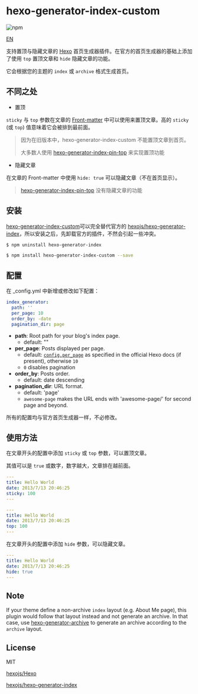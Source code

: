 # hexo-generator-index-custom

![npm](https://img.shields.io/npm/v/hexo-generator-index-custom)

[EN](./README.md)

支持置顶与隐藏文章的 [Hexo] 首页生成器插件。在官方的首页生成器的基础上添加了使用 `top` 置顶文章和 `hide` 隐藏文章的功能。

它会根据您的主题的 `index` 或 `archive` 格式生成首页。

## 不同之处

- 置顶

`sticky` 与 `top` 参数在文章的 [Front-matter](https://hexo.io/docs/front-matter) 中可以使用来置顶文章。高的 `sticky` (或 `top`) 值意味着它会被排到最前面。

> 因为在旧版本中，hexo-generator-index-custom 不能置顶文章到首页。
>
> 大多数人使用 [hexo-generator-index-pin-top](https://github.com/Qyh-Q/hexo-generator-index-pin-top) 来实现置顶功能


- 隐藏文章

在文章的 Front-matter 中使用 `hide: true` 可以隐藏文章（不在首页显示）。

> [hexo-generator-index-pin-top](https://github.com/Qyh-Q/hexo-generator-index-pin-top) 没有隐藏文章的功能


## 安装

[hexo-generator-index-custom](https://github.com/im0o/hexo-generator-index-custom)可以完全替代官方的 [hexojs/hexo-generator-index](https://github.com/hexojs/hexo-generator-index)，所以安装之后，先卸载官方的插件，不然会引起一些冲突。

``` bash
$ npm uninstall hexo-generator-index

$ npm install hexo-generator-index-custom --save
```

## 配置

在 _config.yml 中新增或修改如下配置：

``` yaml
index_generator:
  path: ''
  per_page: 10
  order_by: -date
  pagination_dir: page
```

- **path**: Root path for your blog's index page. 
  - default: ""
- **per_page**: Posts displayed per page.
  - default: [`config.per_page`](https://hexo.io/docs/configuration.html#Pagination) as specified in the official Hexo docs (if present), otherwise `10`
  - `0` disables pagination
- **order_by**: Posts order. 
  - default: date descending
- **pagination_dir**: URL format.
  - default: 'page'
  - `awesome-page` makes the URL ends with 'awesome-page/<page number>' for second page and beyond.

所有的配置均与官方首页生成器一样，不必修改。

## 使用方法

在文章开头的配置中添加 `sticky` 或 `top` 参数，可以置顶文章。

其值可以是 `true` 或数字，数字越大，文章排在越前面。

```yml
---
title: Hello World
date: 2013/7/13 20:46:25
sticky: 100
---
```

```yml
---
title: Hello World
date: 2013/7/13 20:46:25
top: 100
---
```

在文章开头的配置中添加 `hide` 参数，可以隐藏文章。

```yml
---
title: Hello World
date: 2013/7/13 20:46:25
hide: true
---
```

## Note

If your theme define a non-archive `index` layout (e.g. About Me page), this plugin would follow that layout instead and not generate an archive. In that case, use [hexo-generator-archive](https://github.com/hexojs/hexo-generator-archive) to generate an archive according to the `archive` layout.

## License

MIT

[hexojs/Hexo](https://github.com/hexojs/hexo)

[hexojs/hexo-generator-index](https://github.com/hexojs/hexo-generator-index)

[Hexo]: http://hexo.io/
